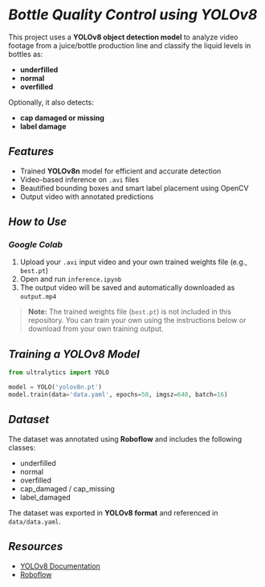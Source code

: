 # **_Bottle Quality Control using YOLOv8_**

This project uses a **YOLOv8 object detection model** to analyze video footage from a juice/bottle production line and classify the liquid levels in bottles as:
- **underfilled**
- **normal**
- **overfilled**

Optionally, it also detects:
- **cap damaged or missing**
- **label damage**

## **_Features_**

- Trained **YOLOv8n** model for efficient and accurate detection
- Video-based inference on `.avi` files
- Beautified bounding boxes and smart label placement using OpenCV
- Output video with annotated predictions


## **_How to Use_**

### _Google Colab_

1. Upload your `.avi` input video and your own trained weights file (e.g., `best.pt`)  
2. Open and run `inference.ipynb`  
3. The output video will be saved and automatically downloaded as `output.mp4`

> **Note:** The trained weights file (`best.pt`) is not included in this repository. You can train your own using the instructions below or download from your own training output.

## **_Training a YOLOv8 Model_**

```python
from ultralytics import YOLO

model = YOLO('yolov8n.pt')
model.train(data='data.yaml', epochs=50, imgsz=640, batch=16)
```

## **_Dataset_**

The dataset was annotated using **Roboflow** and includes the following classes:
- underfilled
- normal
- overfilled
- cap_damaged / cap_missing
- label_damaged

The dataset was exported in **YOLOv8 format** and referenced in `data/data.yaml`.

## **_Resources_**

- [YOLOv8 Documentation](https://docs.ultralytics.com/)
- [Roboflow](https://roboflow.com)
